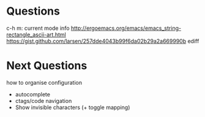 # Questions

c-h m: current mode info
http://ergoemacs.org/emacs/emacs_string-rectangle_ascii-art.html
https://gist.github.com/larsen/257dde4043b99f6da02b29a2a669990b
ediff


# Next Questions

how to organise configuration

- autocomplete
- ctags/code navigation
- Show invisible characters (+ toggle mapping)
